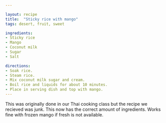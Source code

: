 ```yaml
---

layout: recipe
title:  "Sticky rice with mango"
tags: desert, fruit, sweet

ingredients:
- Sticky rice
- Mango
- Coconut milk
- Sugar
- Salt

directions:
- Soak rice.
- Steam rice.
- Mix coconut milk sugar and cream.
- Boil rice and liquids for about 10 minutes.
- Place in serving dish and top with mango.
---
```


This was originally done in our Thai cooking class but the recipe we recieved was junk. This now has the correct amount of ingredients. Works fine with frozen mango if fresh is not available.